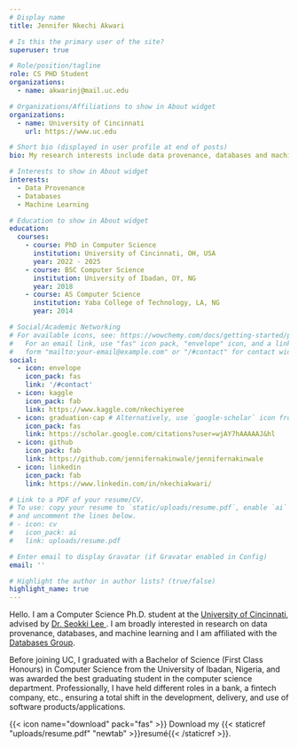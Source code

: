 ```yaml
---
# Display name
title: Jennifer Nkechi Akwari

# Is this the primary user of the site?
superuser: true

# Role/position/tagline
role: CS PHD Student 
organizations:
  - name: akwarinj@mail.uc.edu

# Organizations/Affiliations to show in About widget
organizations:
  - name: University of Cincinnati
    url: https://www.uc.edu

# Short bio (displayed in user profile at end of posts)
bio: My research interests include data provenance, databases and machine learning

# Interests to show in About widget
interests:
  - Data Provenance
  - Databases
  - Machine Learning

# Education to show in About widget
education:
  courses:
    - course: PhD in Computer Science
      institution: University of Cincinnati, OH, USA
      year: 2022 - 2025
    - course: BSC Computer Science
      institution: University of Ibadan, OY, NG
      year: 2018
    - course: AS Computer Science
      institution: Yaba College of Technology, LA, NG
      year: 2014

# Social/Academic Networking
# For available icons, see: https://wowchemy.com/docs/getting-started/page-builder/#icons
#   For an email link, use "fas" icon pack, "envelope" icon, and a link in the
#   form "mailto:your-email@example.com" or "/#contact" for contact widget.
social:
  - icon: envelope
    icon_pack: fas
    link: '/#contact'
  - icon: kaggle
    icon_pack: fab
    link: https://www.kaggle.com/nkechiyeree
  - icon: graduation-cap # Alternatively, use `google-scholar` icon from `ai` icon pack
    icon_pack: fas
    link: https://scholar.google.com/citations?user=wjAY7hAAAAAJ&hl
  - icon: github
    icon_pack: fab
    link: https://github.com/jennifernakinwale/jennifernakinwale
  - icon: linkedin
    icon_pack: fab
    link: https://www.linkedin.com/in/nkechiakwari/

# Link to a PDF of your resume/CV.
# To use: copy your resume to `static/uploads/resume.pdf`, enable `ai` icons in `params.toml`,
# and uncomment the lines below.
# - icon: cv
#   icon_pack: ai
#   link: uploads/resume.pdf

# Enter email to display Gravatar (if Gravatar enabled in Config)
email: ''

# Highlight the author in author lists? (true/false)
highlight_name: true
---
```


Hello. 
I am a Computer Science Ph.D. student at the <a href = "https://www.uc.edu">University of Cincinnati</a>, advised by <a href = "https://researchdirectory.uc.edu/p/lee5sk"> Dr. Seokki Lee </a>. I am broadly interested in research on data provenance, databases, and machine learning and I am affiliated with the <a href = "https://sites.google.com/view/ucdbg/home?authuser=0">Databases Group</a>.

Before joining UC, I graduated with a Bachelor of Science (First Class Honours) in Computer Science from the University of Ibadan, Nigeria, and was awarded the best graduating student in the computer science department. Professionally, I have held different roles in a bank, a fintech company, etc., ensuring a total shift in the development, delivery, and use of software products/applications.

{{< icon name="download" pack="fas" >}} Download my {{< staticref "uploads/resume.pdf" "newtab" >}}resumé{{< /staticref >}}.
